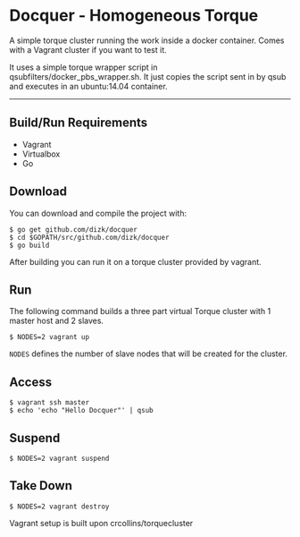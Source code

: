 Docquer - Homogeneous Torque
================
A simple torque cluster running the work inside a docker container. Comes with a Vagrant cluster if you want to test it.

It uses a simple torque wrapper script in qsubfilters/docker_pbs_wrapper.sh. It just copies the script sent in by qsub and executes in an ubuntu:14.04 container.


_______________________________________________________________________
Build/Run Requirements
----------------------

- Vagrant
- Virtualbox
- Go

Download
--------
You can download and compile the project with:

	$ go get github.com/dizk/docquer
	$ cd $GOPATH/src/github.com/dizk/docquer
	$ go build

After building you can run it on a torque cluster provided by vagrant.

Run
-----
The following command builds a three part virtual Torque cluster with 1 master host and 2 slaves.

	$ NODES=2 vagrant up

`NODES` defines the number of slave nodes that will be created for the cluster.

Access
------
	$ vagrant ssh master
	$ echo 'echo "Hello Docquer"' | qsub

Suspend
-------
	$ NODES=2 vagrant suspend

Take Down
---------
	$ NODES=2 vagrant destroy


Vagrant setup is built upon crcollins/torquecluster
